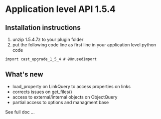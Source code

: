 # Application level API 1.5.4

## Installation instructions


1. unzip 1.5.4.7z to your plugin folder
2. put the following code line as first line in your application level python code

`import cast_upgrade_1_5_4 # @UnusedImport`


## What's new

* load_property on LinkQuery to access properties on links
* corrects issues on get_files()
* access to external/internal objects on ObjectQuery
* partial access to options and managment base 

See full doc ...

